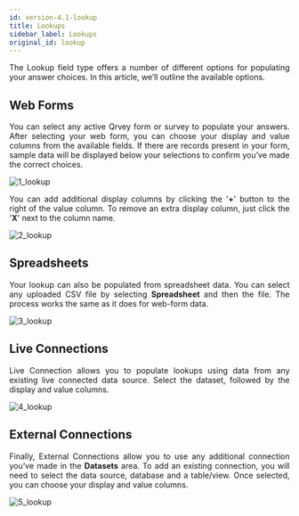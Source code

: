 ```yaml
---
id: version-4.1-lookup
title: Lookups
sidebar_label: Lookups
original_id: lookup
---
```

<div style="text-align: justify"> 

The Lookup field type offers a number of different options for populating your answer choices. In this article, we’ll outline the available options.

## Web Forms
You can select any active Qrvey form or survey to populate your answers. After selecting your web form, you can choose your display and value columns from the available fields. If there are records present in your form, sample data will be displayed below your selections to confirm you’ve made the correct choices.

![1_lookup](https://s3.amazonaws.com/cdn.qrvey.com/documentation_assets/ui-docs/web-forms/3.4.1.2_lookup/1_lookup.png#thumbnail)

You can add additional display columns by clicking the '**+**' button to the right of the value column. To remove an extra display column, just click the '**X**' next to the column name. 

![2_lookup](https://s3.amazonaws.com/cdn.qrvey.com/documentation_assets/ui-docs/web-forms/3.4.1.2_lookup/2_lookup.png#thumbnail)

## Spreadsheets
Your lookup can also be populated from spreadsheet data. You can select any uploaded CSV file by selecting **Spreadsheet** and then the file. The process works the same as it does for web-form data.

![3_lookup](https://s3.amazonaws.com/cdn.qrvey.com/documentation_assets/ui-docs/web-forms/3.4.1.2_lookup/3_lookup.png#thumbnail)

## Live Connections
Live Connection allows you to populate lookups using data from any existing live connected data source. Select the dataset, followed by the display and value columns.

![4_lookup](https://s3.amazonaws.com/cdn.qrvey.com/documentation_assets/ui-docs/web-forms/3.4.1.2_lookup/4_lookup.png#thumbnail)

## External Connections
Finally, External Connections allow you to use any additional connection you’ve made in the **Datasets** area. To add an existing connection, you will need to select the data source, database and a table/view. Once selected, you can choose your display and value columns. 

![5_lookup](https://s3.amazonaws.com/cdn.qrvey.com/documentation_assets/ui-docs/web-forms/3.4.1.2_lookup/5_lookup.png#thumbnail)